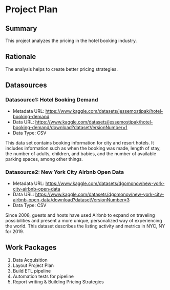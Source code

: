 # Project Plan

## Summary
This project analyzes the pricing in the hotel booking industry.

## Rationale
The analysis helps to create better pricing strategies. 

## Datasources

### Datasource1: Hotel Booking Demand
* Metadata URL: https://www.kaggle.com/datasets/jessemostipak/hotel-booking-demand
* Data URL: https://www.kaggle.com/datasets/jessemostipak/hotel-booking-demand/download?datasetVersionNumber=1
* Data Type: CSV

This data set contains booking information for city and resort hotels. It includes information such as when the booking was made, length of stay, the number of adults, children, and babies, and the number of available parking spaces, among other things.

### Datasource2: New York City Airbnb Open Data
* Metadata URL: https://www.kaggle.com/datasets/dgomonov/new-york-city-airbnb-open-data
* Data URL: https://www.kaggle.com/datasets/dgomonov/new-york-city-airbnb-open-data/download?datasetVersionNumber=3
* Data Type: CSV

Since 2008, guests and hosts have used Airbnb to expand on traveling possibilities and present a more unique, personalized way of experiencing the world. This dataset describes the listing activity and metrics in NYC, NY for 2019.

## Work Packages
1.  Data Acquisition
2.  Layout Project Plan
3.	Build ETL pipeline
4.	Automation tests for pipeline
5.	Report writing & Building Pricing Strategies
